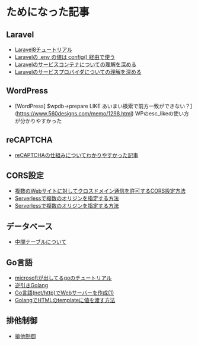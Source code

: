 # ためになった記事

## Laravel

- [Laravel8チュートリアル](https://www.webopixel.net/php/1668.html)
- [Laravelの .env の値は config() 経由で使う](https://hiroto-k.hatenablog.com/entry/2018/03/28/213000)
- [Laravelのサービスコンテナについての理解を深める](https://reffect.co.jp/laravel/laravel-service-container-understand)
- [Laravelのサービスプロバイダについての理解を深める](https://reffect.co.jp/laravel/laravel-service-provider-understand)

## WordPress

- [WordPress] $wpdb->prepare LIKE あいまい検索で前方一致ができない？](https://www.560designs.com/memo/1298.html)
  WPのesc_likeの使い方が分かりやすかった

## reCAPTCHA

- [reCAPTCHAの仕組みについてわかりやすかった記事](https://www.synergy-marketing.co.jp/blog/using_recaptcha_on_form)

## CORS設定

- [複数のWebサイトに対してクロスドメイン通信を許可するCORS設定方法](https://dev.classmethod.jp/articles/muptiple-cors-pattern/)
- [Serverlessで複数のオリジンを指定する方法](https://www.serverless.com/framework/docs/providers/aws/events/apigateway/#enabling-cors)
- [Serverlessで複数のオリジンを指定する方法](https://www.serverless.com/blog/cors-api-gateway-survival-guide)

## データベース

- [中間テーブルについて](https://qiita.com/ramuneru/items/db43589551dd0c00fef9)

## Go言語

- [microsoftが出してるgoのチュートリアル](https://docs.microsoft.com/ja-jp/learn/paths/go-first-steps/)
- [逆引きGolang](https://ashitani.jp/golangtips/index.html)
- [Go言語(net/http)でWebサーバーを作成(1)](https://qiita.com/You-saku/items/ae99e61d551c41f66255)
- [GolangでHTMLのtemplateに値を渡す方法](https://qiita.com/tetsuzawa/items/0d043ad76b9705cdbb79)

## 排他制御

- [排他制御](https://wa3.i-3-i.info/word11316.html)
